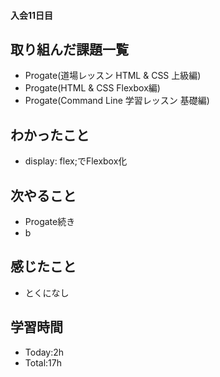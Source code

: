 #### 入会11日目
## 取り組んだ課題一覧
- Progate(道場レッスン HTML & CSS 上級編)
- Progate(HTML & CSS Flexbox編)
- Progate(Command Line 学習レッスン 基礎編)
## わかったこと
- display: flex;でFlexbox化
## 次やること
- Progate続き
- b
## 感じたこと
- とくになし
## 学習時間
- Today:2h
- Total:17h
